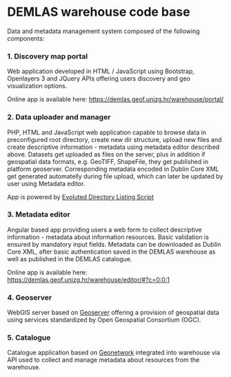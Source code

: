 # DEMLAS warehouse code base
Data and metadata management system composed of the following components:
### 1. Discovery map portal
Web application developed in HTML / JavaScript using Bootstrap, Openlayers 3 and JQuery APIs offering users discovery and geo visualization options. 

Online app is available here: https://demlas.geof.unizg.hr/warehouse/portal/
### 2. Data uploader and manager
PHP, HTML and JavaScript web application capable to browse data in preconfigured root directory, create new dir structure, upload new files and create descriptive information - metadata using metadata editor described above. Datasets get uploaded as files on the server, plus in addition if geospatial data formats, e.g. GeoTIFF, ShapeFile, they get published in platform geoserver. Corresponding metadata encoded in Dublin Core XML get generated automatelly during file upload, which can later be updated by user using Metadata editor.

App is powered by [Evoluted Directory Listing Script](https://github.com/XnSger/EvoDire)

### 3. Metadata editor

Angular based app providing users a web form to collect descriptive information - metadata about information resources. Basic validation is ensured by mandatory input fields. Metadata can be downloaded as Dublin Core XML, after basic authentication saved in the DEMLAS warehouse as well as published in the DEMLAS catalogue.

Online app is available here: https://demlas.geof.unizg.hr/warehouse/editor/#?c=0:0:1
### 4. Geoserver
WebGIS server based on [Geoserver](https://github.com/geoserver/geoserver) offering a provision of geospatial data using services standardized by Open Geospatial Consortium (OGC).  
### 5. Catalogue
Catalogue application based on [Geonetwork](https://github.com/geonetwork/core-geonetwork) integrated into warehouse via API used to collect and manage metadata about resources from the warehouse.
